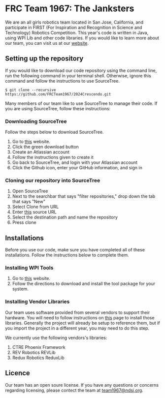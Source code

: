 # FRC Team 1967: The Janksters

We are an all girls robotics team located in San Jose, California, and participate in FIRST (For Inspiration and Recognition in Science and Technology) Robotics Competition. This year's code is written in Java, using WPI Lib and other code libraries. If you would like to learn more about our team, you can visit us at our [website](http://team1967.ndsj.org).

## Setting up the repository

If you would like to download our code repository using the command line, run the following command in your terminal shell. Otherwise, ignore this command and follow the instructions to use SourceTree.

    $ git clone --recursive https://github.com/FRCTeam1967/2024Crescendo.git

Many members of our team like to use SourceTree to manage their code. If you are using SourceTree, follow these instructions:

### Downloading SourceTree

Follow the steps below to download SourceTree.

1. Go to [this](https://www.sourcetreeapp.com/) website.
2. Click the green download button
3. Create an Atlassian account
4. Follow the instructions given to create it
5. Go back to SourceTree, and login with your Atlassian account
6. Click the Github icon, enter your GitHub information, and sign in

### Cloning our repository into SourceTree

1. Open SourceTree
2. Next to the searchbar that says "filter repositories," drop down the tab that says "New"
3. Select Clone from URL
4. Enter [this](https://github.com/FRCTeam1967/2024Crescendo.git) source URL
5. Select the destination path and name the repository
6. Press clone

## Installations

Before you use our code, make sure you have completed all of these installations. Follow the instructions below to complete them.

### Installing WPI Tools

1. Go to [this](https://docs.wpilib.org/en/stable/docs/zero-to-robot/step-2/wpilib-setup.html) website.
2. Follow the directions to download and install the tool package for your system.

### Installing Vendor Libraries

Our team uses software provided from several vendors to support their hardware. You will need to follow instructions on [this](https://docs.wpilib.org/en/stable/docs/software/vscode-overview/3rd-party-libraries.html#) page to install those libraries. Generally the project will already be setup to reference them, but if you import the project in a different year, you may need to do this step.

We currently use the following vendors's libraries:

1. CTRE Phoenix Framework
2. REV Robotics REVLib
3. Redux Robotics ReduxLib

## Licence

Our team has an open soure license. If you have any questions or concerns regarding licensing, please contect the team at team1967@ndsj.org.



